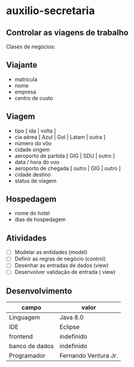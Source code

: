 # auxilio-secretaria
## Controlar as viagens de trabalho

Clases de negócios:
## Viajante
* matrícula
* nome
* empresa
* centro de custo
## Viagem
* tipo [ ida | volta ]
* cia aérea [ Azul | Gol | Latam | outra ]
* número do vôo
* cidade origem
* aeroporto de partida [ GIG | SDU | outro ]
* data / hora do voo
* aeroporto de chegada [ outro | GIG | outro ]
* cidade destino
* status de viagem
## Hospedagem
* nome do hotel
* dias de hospedagem

## Atividades
- [ ] Modelar as entidades             (model)
- [ ] Definir as regras de negócio     (control)
- [ ] Desenhar as entradas de dados    (view)
- [ ] Desenvolver validação de entrada ( view)

## Desenvolvimento

| campo         | valor                |
|---------------|----------------------|
| Linguagem     |       Java 8.0       |
| IDE           |        Eclipse       |
| frontend      |      indefinido      |
| banco de dados|      indefinido      |
| Programador   | Fernando Ventura Jr. |




